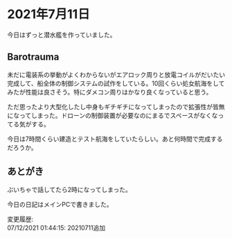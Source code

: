 # 2021年7月11日

今日はずっと潜水艦を作っていました。

## Barotrauma

未だに電装系の挙動がよくわからないがエアロック周りと放電コイルがだいたい完成して、船全体の制御システムの試作をしている。10回くらい処女航海をしてみたが性能は良さそう。特にダメコン周りはかなり良くなっていると思う。

ただ思ったより大型化したし中身もギチギチになってしまったので拡張性が皆無になってしまった。ドローンの制御装置が必要なのにまるでスペースがなくなってる気がする。

今日は7時間くらい建造とテスト航海をしていたらしい。あと何時間で完成するだろうか。

## あとがき

ぶいちゃで話してたら2時になってしまった。

今日の日記はメインPCで書きました。

変更履歴:  
07/12/2021 01:44:15: 20210711追加  
